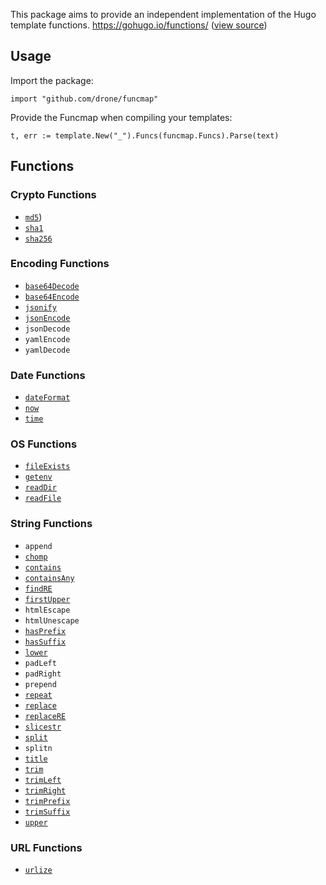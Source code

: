 This package aims to provide an independent implementation of the Hugo template functions.
https://gohugo.io/functions/ ([view source](https://github.com/gohugoio/hugo/tree/7f47b99ea9a7ba7759c4f9424fedd4591e6da497/tpl))

## Usage

Import the package:

```
import "github.com/drone/funcmap"
```

Provide the Funcmap when compiling your templates:

```
t, err := template.New("_").Funcs(funcmap.Funcs).Parse(text)
```

## Functions

### Crypto Functions

* [`md5`](https://gohugo.io/functions/crypto/md5/))
* [`sha1`](https://gohugo.io/functions/crypto/sha1/)
* [`sha256`](https://gohugo.io/functions/crypto/sha256/)

### Encoding Functions

* [`base64Decode`](https://gohugo.io/functions/encoding/base64decode/)
* [`base64Encode`](https://gohugo.io/functions/encoding/base64encode/)
* [`jsonify`](https://gohugo.io/functions/encoding/jsonify/)
* [`jsonEncode`](https://gohugo.io/functions/encoding/jsonify/)
* `jsonDecode`
* `yamlEncode`
* `yamlDecode`

### Date Functions

* [`dateFormat`](https://gohugo.io/functions/time/format/)
* [`now`](https://gohugo.io/functions/time/now/)
* [`time`](https://gohugo.io/functions/time/astime/)

### OS Functions

* [`fileExists`](https://gohugo.io/functions/os/fileexists/)
* [`getenv`](https://gohugo.io/functions/os/getenv/)
* [`readDir`](https://gohugo.io/functions/os/readdir/)
* [`readFile`](https://gohugo.io/functions/os/readfile/)

### String Functions

* `append`
* [`chomp`](https://gohugo.io/functions/strings/chomp/)
* [`contains`](https://gohugo.io/functions/strings/contains/)
* [`containsAny`](https://gohugo.io/functions/strings/containsany/)
* [`findRE`](https://gohugo.io/functions/strings/findre/)
* [`firstUpper`](https://gohugo.io/functions/strings/firstupper/)
* `htmlEscape`
* `htmlUnescape`
* [`hasPrefix`](https://gohugo.io/functions/strings/hasprefix/)
* [`hasSuffix`](https://gohugo.io/functions/strings/hassuffix/)
* [`lower`](https://gohugo.io/functions/strings/tolower/)
* `padLeft`
* `padRight`
* `prepend`
* [`repeat`](https://gohugo.io/functions/strings/repeat/)
* [`replace`](https://gohugo.io/functions/strings/replace/)
* [`replaceRE`](https://gohugo.io/functions/strings/replacere/)
* [`slicestr`](https://gohugo.io/functions/strings/slicestring/)
* [`split`](https://gohugo.io/functions/strings/split/)
* `splitn`
* [`title`](https://gohugo.io/functions/strings/title/)
* [`trim`](https://gohugo.io/functions/strings/trim/)
* [`trimLeft`](https://gohugo.io/functions/strings/trimleft/)
* [`trimRight`](https://gohugo.io/functions/strings/trimright/)
* [`trimPrefix`](https://gohugo.io/functions/strings/trimprefix/)
* [`trimSuffix`](https://gohugo.io/functions/strings/trimsuffix/)
* [`upper`](https://gohugo.io/functions/strings/toupper/)

### URL Functions

* [`urlize`](https://gohugo.io/functions/urls/urlize/)
